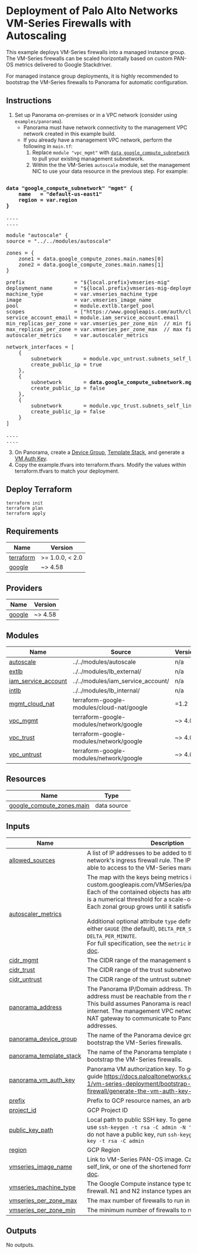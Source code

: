 # Deployment of Palo Alto Networks VM-Series Firewalls with Autoscaling

This example deploys VM-Series firewalls into a managed instance group.  The VM-Series firewalls can be scaled horizontally based on custom PAN-OS metrics delivered to Google Stackdriver.

For managed instance group deployments, it is highly recommended to bootstrap the VM-Series firewalls to Panorama for automatic configuration.  

## Instructions

1. Set up Panorama on-premises or in a VPC network (consider using `examples/panorama`).  
   * Panorama must have network connectivity to the management VPC network created in this example build. 
   * If you already have a management VPC network, perform the following in `main.tf`:
     1. Replace `module "vpc_mgmt"` with <a href="https://registry.terraform.io/providers/hashicorp/google/latest/docs/data-sources/compute_subnetwork">`data google_compute_subnetwork`</a> to pull your existing management subnetwork.  
     2. Within the the VM-Series `autoscale` module, set the management NIC to use your data resource in the previous step.  For example:

<pre><b>
data "google_compute_subnetwork" "mgmt" {
    name   = "default-us-east1"
    region = var.region
}</b>

....
....

module "autoscale" {
source = "../../modules/autoscale"

zones = {
    zone1 = data.google_compute_zones.main.names[0]
    zone2 = data.google_compute_zones.main.names[1]
}

prefix                = "${local.prefix}vmseries-mig"
deployment_name       = "${local.prefix}vmseries-mig-deployment"
machine_type          = var.vmseries_machine_type
image                 = var.vmseries_image_name
pool                  = module.extlb.target_pool
scopes                = ["https://www.googleapis.com/auth/cloud-platform"]
service_account_email = module.iam_service_account.email
min_replicas_per_zone = var.vmseries_per_zone_min  // min firewalls per zone.
max_replicas_per_zone = var.vmseries_per_zone_max  // max firewalls per zone.
autoscaler_metrics    = var.autoscaler_metrics

network_interfaces = [
    {
        subnetwork       = module.vpc_untrust.subnets_self_links[0]
        create_public_ip = true
    },
    {
        subnetwork       = <b>data.google_compute_subnetwork.mgmt.self_link</b>
        create_public_ip = false 
    },
    {
        subnetwork       = module.vpc_trust.subnets_self_links[0]
        create_public_ip = false
    }
]

....
....
</pre>

3. On Panorama, create a <a href="https://docs.paloaltonetworks.com/panorama/10-2/panorama-admin/manage-firewalls/manage-device-groups/add-a-device-group">Device Group</a>, <a href="https://docs.paloaltonetworks.com/panorama/10-2/panorama-admin/manage-firewalls/manage-templates-and-template-stacks/configure-a-template-stack">Template Stack</a>, and generate a <a href="https://docs.paloaltonetworks.com/vm-series/10-2/vm-series-deployment/bootstrap-the-vm-series-firewall/generate-the-vm-auth-key-on-panorama">VM Auth Key</a>.
4. Copy the example.tfvars into terraform.tfvars. Modify the values within terraform.tfvars to match your deployment.


## Deploy Terraform

```
terraform init
terraform plan
terraform apply
```

<!-- BEGINNING OF PRE-COMMIT-TERRAFORM DOCS HOOK -->
## Requirements

| Name | Version |
|------|---------|
| <a name="requirement_terraform"></a> [terraform](#requirement\_terraform) | >= 1.0.0, < 2.0 |
| <a name="requirement_google"></a> [google](#requirement\_google) | ~> 4.58 |

## Providers

| Name | Version |
|------|---------|
| <a name="provider_google"></a> [google](#provider\_google) | ~> 4.58 |

## Modules

| Name | Source | Version |
|------|--------|---------|
| <a name="module_autoscale"></a> [autoscale](#module\_autoscale) | ../../modules/autoscale | n/a |
| <a name="module_extlb"></a> [extlb](#module\_extlb) | ../../modules/lb_external/ | n/a |
| <a name="module_iam_service_account"></a> [iam\_service\_account](#module\_iam\_service\_account) | ../../modules/iam_service_account/ | n/a |
| <a name="module_intlb"></a> [intlb](#module\_intlb) | ../../modules/lb_internal/ | n/a |
| <a name="module_mgmt_cloud_nat"></a> [mgmt\_cloud\_nat](#module\_mgmt\_cloud\_nat) | terraform-google-modules/cloud-nat/google | =1.2 |
| <a name="module_vpc_mgmt"></a> [vpc\_mgmt](#module\_vpc\_mgmt) | terraform-google-modules/network/google | ~> 4.0 |
| <a name="module_vpc_trust"></a> [vpc\_trust](#module\_vpc\_trust) | terraform-google-modules/network/google | ~> 4.0 |
| <a name="module_vpc_untrust"></a> [vpc\_untrust](#module\_vpc\_untrust) | terraform-google-modules/network/google | ~> 4.0 |

## Resources

| Name | Type |
|------|------|
| [google_compute_zones.main](https://registry.terraform.io/providers/hashicorp/google/latest/docs/data-sources/compute_zones) | data source |

## Inputs

| Name | Description | Type | Default | Required |
|------|-------------|------|---------|:--------:|
| <a name="input_allowed_sources"></a> [allowed\_sources](#input\_allowed\_sources) | A list of IP addresses to be added to the management network's ingress firewall rule. The IP addresses will be able to access to the VM-Series management interface. | `list(string)` | `null` | no |
| <a name="input_autoscaler_metrics"></a> [autoscaler\_metrics](#input\_autoscaler\_metrics) | The map with the keys being metrics identifiers (e.g. custom.googleapis.com/VMSeries/panSessionUtilization).<br>Each of the contained objects has attribute `target` which is a numerical threshold for a scale-out or a scale-in.<br>Each zonal group grows until it satisfies all the targets.<br><br>Additional optional attribute `type` defines the metric as either `GAUGE` (the default), `DELTA_PER_SECOND`, or `DELTA_PER_MINUTE`.<br>For full specification, see the `metric` inside the [provider doc](https://registry.terraform.io/providers/hashicorp/google/latest/docs/resources/compute_autoscaler). | `map` | <pre>{<br>  "custom.googleapis.com/VMSeries/panSessionActive": {<br>    "target": 100<br>  }<br>}</pre> | no |
| <a name="input_cidr_mgmt"></a> [cidr\_mgmt](#input\_cidr\_mgmt) | The CIDR range of the management subnetwork. | `string` | `null` | no |
| <a name="input_cidr_trust"></a> [cidr\_trust](#input\_cidr\_trust) | The CIDR range of the trust subnetwork. | `string` | `null` | no |
| <a name="input_cidr_untrust"></a> [cidr\_untrust](#input\_cidr\_untrust) | The CIDR range of the untrust subnetwork. | `string` | `null` | no |
| <a name="input_panorama_address"></a> [panorama\_address](#input\_panorama\_address) | The Panorama IP/Domain address.  The Panorama address must be reachable from the management VPC.<br>This build assumes Panorama is reachable via the internet. The management VPC network uses a <br>NAT gateway to communicate to Panorama's external IP addresses. | `string` | n/a | yes |
| <a name="input_panorama_device_group"></a> [panorama\_device\_group](#input\_panorama\_device\_group) | The name of the Panorama device group that will bootstrap the VM-Series firewalls. | `string` | n/a | yes |
| <a name="input_panorama_template_stack"></a> [panorama\_template\_stack](#input\_panorama\_template\_stack) | The name of the Panorama template stack that will bootstrap the VM-Series firewalls. | `string` | n/a | yes |
| <a name="input_panorama_vm_auth_key"></a> [panorama\_vm\_auth\_key](#input\_panorama\_vm\_auth\_key) | Panorama VM authorization key.  To generate, follow this guide https://docs.paloaltonetworks.com/vm-series/10-1/vm-series-deployment/bootstrap-the-vm-series-firewall/generate-the-vm-auth-key-on-panorama.html | `string` | n/a | yes |
| <a name="input_prefix"></a> [prefix](#input\_prefix) | Prefix to GCP resource names, an arbitrary string | `string` | `null` | no |
| <a name="input_project_id"></a> [project\_id](#input\_project\_id) | GCP Project ID | `string` | n/a | yes |
| <a name="input_public_key_path"></a> [public\_key\_path](#input\_public\_key\_path) | Local path to public SSH key. To generate the key pair use `ssh-keygen -t rsa -C admin -N '' -f id_rsa`  If you do not have a public key, run `ssh-keygen -f ~/.ssh/demo-key -t rsa -C admin` | `string` | `"~/.ssh/gcp-demo.pub"` | no |
| <a name="input_region"></a> [region](#input\_region) | GCP Region | `string` | `"us-east1"` | no |
| <a name="input_vmseries_image_name"></a> [vmseries\_image\_name](#input\_vmseries\_image\_name) | Link to VM-Series PAN-OS image. Can be either a full self\_link, or one of the shortened forms per the [provider doc](https://registry.terraform.io/providers/hashicorp/google/latest/docs/resources/compute_instance#image). | `string` | `"https://www.googleapis.com/compute/v1/projects/paloaltonetworksgcp-public/global/images/vmseries-flex-byol-1014"` | no |
| <a name="input_vmseries_machine_type"></a> [vmseries\_machine\_type](#input\_vmseries\_machine\_type) | The Google Compute instance type to run the VM-Series firewall.  N1 and N2 instance types are supported. | `string` | `"n1-standard-4"` | no |
| <a name="input_vmseries_per_zone_max"></a> [vmseries\_per\_zone\_max](#input\_vmseries\_per\_zone\_max) | The max number of firewalls to run in each zone. | `number` | `2` | no |
| <a name="input_vmseries_per_zone_min"></a> [vmseries\_per\_zone\_min](#input\_vmseries\_per\_zone\_min) | The minimum number of firewalls to run in each zone. | `number` | `1` | no |

## Outputs

No outputs.
<!-- END OF PRE-COMMIT-TERRAFORM DOCS HOOK -->
